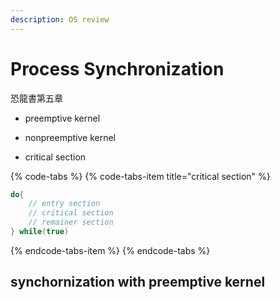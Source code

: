 ```yaml
---
description: OS review
---
```


# Process Synchronization

恐龍書第五章

* preemptive kernel
* nonpreemptive kernel



*  critical section

{% code-tabs %}
{% code-tabs-item title="critical section" %}
```c
do{
    // entry section
    // critical section
    // remainer section
} while(true)


```
{% endcode-tabs-item %}
{% endcode-tabs %}

## synchornization with preemptive kernel



